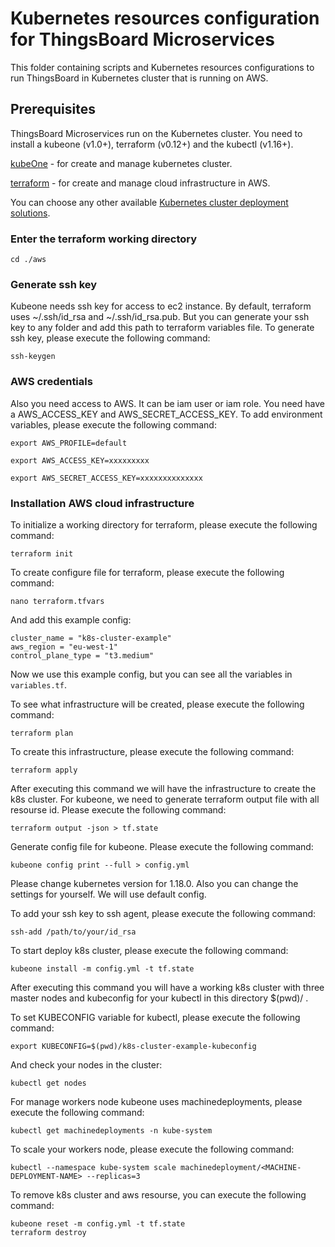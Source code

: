 # Kubernetes resources configuration for ThingsBoard Microservices

This folder containing scripts and Kubernetes resources configurations to run ThingsBoard in Kubernetes cluster that is running on AWS.

## Prerequisites

ThingsBoard Microservices run on the Kubernetes cluster.
You need to install a kubeone (v1.0+), terraform (v0.12+) and the kubectl (v1.16+).

[kubeOne](https://docs.kubermatic.com/kubeone/master/) - for create and manage kubernetes cluster.

[terraform](https://www.terraform.io/) - for create and manage cloud infrastructure in AWS.

You can choose any other available [Kubernetes cluster deployment solutions](https://kubernetes.io/docs/setup/pick-right-solution/).

### Enter the terraform working directory

`
cd ./aws
`

### Generate ssh key

Kubeone needs ssh key for access to ec2 instance. By default, terraform uses ~/.ssh/id_rsa and ~/.ssh/id_rsa.pub. But you can generate your ssh key to any folder and add this path to terraform variables file.
To generate ssh key, please execute the following command:

`
ssh-keygen
` 

### AWS credentials
Also you need access to AWS. It can be iam user or iam role. You need have a AWS_ACCESS_KEY and AWS_SECRET_ACCESS_KEY.
To add environment variables, please execute the following command:

`
export AWS_PROFILE=default
`

`
export AWS_ACCESS_KEY=xxxxxxxxx
`

`
export AWS_SECRET_ACCESS_KEY=xxxxxxxxxxxxxx
`

### Installation AWS cloud infrastructure

To initialize a working directory for terraform, please execute the following command:

`
terraform init
`

To create configure file for terraform, please execute the following command:

`
nano terraform.tfvars
`

And add this example config:
```
cluster_name = "k8s-cluster-example"
aws_region = "eu-west-1"
control_plane_type = "t3.medium"
```
Now we use this example config, but you can see all the variables in `variables.tf`.

To see what infrastructure will be created, please execute the following command:

`
terraform plan
`

To create this infrastructure, please execute the following command:

`
terraform apply
`

After executing this command we will have the infrastructure to create the k8s cluster.
For kubeone, we need to generate terraform output file with all resourse id. Please execute the following command:

`
terraform output -json > tf.state
`

Generate config file for kubeone. Please execute the following command:

`
kubeone config print --full > config.yml
`

Please change kubernetes version for 1.18.0. 
Also you can change the settings for yourself. We will use default config.

To add your ssh key to ssh agent, please execute the following command:

`
ssh-add /path/to/your/id_rsa
`

To start deploy k8s cluster, please execute the following command:

`
kubeone install -m config.yml -t tf.state
`

After executing this command you will have a working k8s cluster with three master nodes and kubeconfig for your kubectl in this directory  $(pwd)/ .

To set KUBECONFIG variable for kubectl, please execute the following command:

`
export KUBECONFIG=$(pwd)/k8s-cluster-example-kubeconfig
`

And check your nodes in the cluster:

`
kubectl get nodes 
`

For manage workers node kubeone uses machinedeployments, please execute the following command:

`
kubectl get machinedeployments -n kube-system
`

To scale your workers node, please execute the following command:

`
kubectl --namespace kube-system scale machinedeployment/<MACHINE-DEPLOYMENT-NAME> --replicas=3
`

To remove k8s cluster and aws resourse, you can execute the following command:

```
kubeone reset -m config.yml -t tf.state
terraform destroy
```